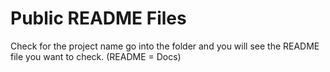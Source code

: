 # Public README Files

Check for the project name go into the folder and you will see the README file you want to check. (README = Docs)
